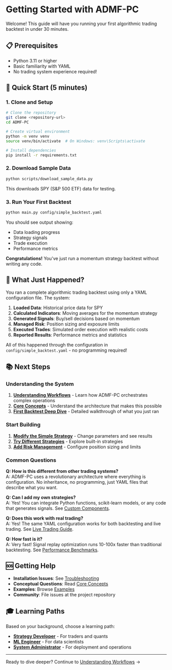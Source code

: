 # Getting Started with ADMF-PC

Welcome! This guide will have you running your first algorithmic trading backtest in under 30 minutes.

## 📋 Prerequisites

- Python 3.11 or higher
- Basic familiarity with YAML
- No trading system experience required!

## 🚀 Quick Start (5 minutes)

### 1. Clone and Setup

```bash
# Clone the repository
git clone <repository-url>
cd ADMF-PC

# Create virtual environment
python -m venv venv
source venv/bin/activate  # On Windows: venv\Scripts\activate

# Install dependencies
pip install -r requirements.txt
```

### 2. Download Sample Data

```bash
python scripts/download_sample_data.py
```

This downloads SPY (S&P 500 ETF) data for testing.

### 3. Run Your First Backtest

```bash
python main.py config/simple_backtest.yaml
```

You should see output showing:
- Data loading progress
- Strategy signals
- Trade execution
- Performance metrics

**Congratulations!** You've just run a momentum strategy backtest without writing any code.

## 🎯 What Just Happened?

You ran a complete algorithmic trading backtest using only a YAML configuration file. The system:

1. **Loaded Data**: Historical price data for SPY
2. **Calculated Indicators**: Moving averages for the momentum strategy  
3. **Generated Signals**: Buy/sell decisions based on momentum
4. **Managed Risk**: Position sizing and exposure limits
5. **Executed Trades**: Simulated order execution with realistic costs
6. **Reported Results**: Performance metrics and statistics

All of this happened through the configuration in `config/simple_backtest.yaml` - no programming required!

## 📚 Next Steps

### Understanding the System
1. **[Understanding Workflows](understanding-workflows.md)** - Learn how ADMF-PC orchestrates complex operations
2. **[Core Concepts](../02-core-concepts/README.md)** - Understand the architecture that makes this possible
3. **[First Backtest Deep Dive](first-backtest.md)** - Detailed walkthrough of what you just ran

### Start Building
1. **[Modify the Simple Strategy](first-backtest.md#modifying-parameters)** - Change parameters and see results
2. **[Try Different Strategies](../03-user-guide/configuring-strategies.md)** - Explore built-in strategies
3. **[Add Risk Management](../03-user-guide/risk-management.md)** - Configure position sizing and limits

### Common Questions

**Q: How is this different from other trading systems?**  
A: ADMF-PC uses a revolutionary architecture where everything is configuration. No inheritance, no programming, just YAML files that describe what you want.

**Q: Can I add my own strategies?**  
A: Yes! You can integrate Python functions, scikit-learn models, or any code that generates signals. See [Custom Components](../08-advanced-topics/custom-components.md).

**Q: Does this work with real trading?**  
A: Yes! The same YAML configuration works for both backtesting and live trading. See [Live Trading Guide](../03-user-guide/live-trading.md).

**Q: How fast is it?**  
A: Very fast! Signal replay optimization runs 10-100x faster than traditional backtesting. See [Performance Benchmarks](../04-reference/performance-benchmarks.md).

## 🆘 Getting Help

- **Installation Issues**: See [Troubleshooting](troubleshooting.md)
- **Conceptual Questions**: Read [Core Concepts](../02-core-concepts/README.md)
- **Examples**: Browse [Examples](../09-examples/README.md)
- **Community**: File issues at the project repository

## 🎓 Learning Paths

Based on your background, choose a learning path:

- **[Strategy Developer](../07-learning-paths/strategy-developer.md)** - For traders and quants
- **[ML Engineer](../07-learning-paths/ml-engineer.md)** - For data scientists
- **[System Administrator](../07-learning-paths/system-administrator.md)** - For deployment and operations

---

Ready to dive deeper? Continue to [Understanding Workflows](understanding-workflows.md) →